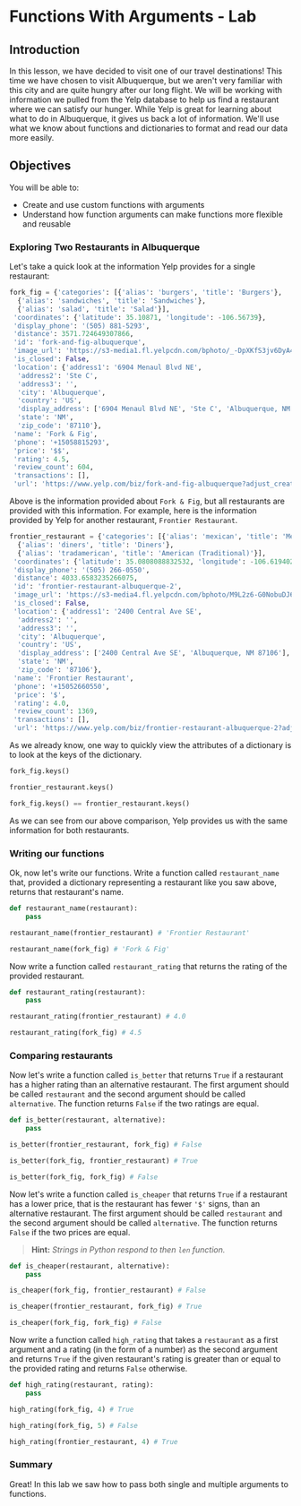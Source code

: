 
# Functions With Arguments - Lab

## Introduction
In this lesson, we have decided to visit one of our travel destinations! This time we have chosen to visit Albuquerque, but we aren't very familiar with this city and are quite hungry after our long flight. We will be working with information we pulled from the Yelp database to help us find a restaurant where we can satisfy our hunger. While Yelp is great for learning about what to do in Albuquerque, it gives us back a lot of information. We'll use what we know about functions and dictionaries to format and read our data more easily. 

## Objectives
You will be able to:
* Create and use custom functions with arguments
* Understand how function arguments can make functions more flexible and reusable

### Exploring Two Restaurants in Albuquerque

Let's take a quick look at the information Yelp provides for a single restaurant:


```python
fork_fig = {'categories': [{'alias': 'burgers', 'title': 'Burgers'},
  {'alias': 'sandwiches', 'title': 'Sandwiches'},
  {'alias': 'salad', 'title': 'Salad'}],
 'coordinates': {'latitude': 35.10871, 'longitude': -106.56739},
 'display_phone': '(505) 881-5293',
 'distance': 3571.724649307866,
 'id': 'fork-and-fig-albuquerque',
 'image_url': 'https://s3-media1.fl.yelpcdn.com/bphoto/_-DpXKfS3jv6DyA47g6Fxg/o.jpg',
 'is_closed': False,
 'location': {'address1': '6904 Menaul Blvd NE',
  'address2': 'Ste C',
  'address3': '',
  'city': 'Albuquerque',
  'country': 'US',
  'display_address': ['6904 Menaul Blvd NE', 'Ste C', 'Albuquerque, NM 87110'],
  'state': 'NM',
  'zip_code': '87110'},
 'name': 'Fork & Fig',
 'phone': '+15058815293',
 'price': '$$',
 'rating': 4.5,
 'review_count': 604,
 'transactions': [],
 'url': 'https://www.yelp.com/biz/fork-and-fig-albuquerque?adjust_creative=SYc8R4Gowqru5h4SBKZXsQ&utm_campaign=yelp_api_v3&utm_medium=api_v3_business_search&utm_source=SYc8R4Gowqru5h4SBKZXsQ'}
```

Above is the information provided about `Fork & Fig`, but all restaurants are provided with this information.  For example, here is the information provided by Yelp for another restaurant, `Frontier Restaurant`.


```python
frontier_restaurant = {'categories': [{'alias': 'mexican', 'title': 'Mexican'},
  {'alias': 'diners', 'title': 'Diners'},
  {'alias': 'tradamerican', 'title': 'American (Traditional)'}],
 'coordinates': {'latitude': 35.0808088832532, 'longitude': -106.619402244687},
 'display_phone': '(505) 266-0550',
 'distance': 4033.6583235266075,
 'id': 'frontier-restaurant-albuquerque-2',
 'image_url': 'https://s3-media4.fl.yelpcdn.com/bphoto/M9L2z6-G0NobuDJ6YTh6VA/o.jpg',
 'is_closed': False,
 'location': {'address1': '2400 Central Ave SE',
  'address2': '',
  'address3': '',
  'city': 'Albuquerque',
  'country': 'US',
  'display_address': ['2400 Central Ave SE', 'Albuquerque, NM 87106'],
  'state': 'NM',
  'zip_code': '87106'},
 'name': 'Frontier Restaurant',
 'phone': '+15052660550',
 'price': '$',
 'rating': 4.0,
 'review_count': 1369,
 'transactions': [],
 'url': 'https://www.yelp.com/biz/frontier-restaurant-albuquerque-2?adjust_creative=SYc8R4Gowqru5h4SBKZXsQ&utm_campaign=yelp_api_v3&utm_medium=api_v3_business_search&utm_source=SYc8R4Gowqru5h4SBKZXsQ'}
```

As we already know, one way to quickly view the attributes of a dictionary is to look at the keys of the dictionary.


```python
fork_fig.keys()
```


```python
frontier_restaurant.keys()
```


```python
fork_fig.keys() == frontier_restaurant.keys()
```

As we can see from our above comparison, Yelp provides us with the same information for both restaurants.  

### Writing our functions

Ok, now let's write our functions.  Write a function called `restaurant_name` that, provided a dictionary representing a restaurant like you saw above, returns that restaurant's name.


```python
def restaurant_name(restaurant):
    pass
```


```python
restaurant_name(frontier_restaurant) # 'Frontier Restaurant'
```


```python
restaurant_name(fork_fig) # 'Fork & Fig'
```

Now write a function called `restaurant_rating` that returns the rating of the provided restaurant.


```python
def restaurant_rating(restaurant):
    pass
```


```python
restaurant_rating(frontier_restaurant) # 4.0
```


```python
restaurant_rating(fork_fig) # 4.5
```

### Comparing restaurants

Now let's write a function called `is_better` that returns `True` if a restaurant has a higher rating than an alternative restaurant.  The first argument should be called `restaurant` and the second argument should be called `alternative`.  The function returns `False` if the two ratings are equal.


```python
def is_better(restaurant, alternative):
    pass
```


```python
is_better(frontier_restaurant, fork_fig) # False
```


```python
is_better(fork_fig, frontier_restaurant) # True
```


```python
is_better(fork_fig, fork_fig) # False
```

Now let's write a function called `is_cheaper` that returns `True` if a restaurant has a lower price, that is the restaurant has fewer `'$'` signs, than an alternative restaurant. The first argument should be called `restaurant` and the second argument should be called `alternative`. The function returns `False` if the two prices are equal.

> **Hint:** *Strings in Python respond to then `len` function.*


```python
def is_cheaper(restaurant, alternative):
    pass
```


```python
is_cheaper(fork_fig, frontier_restaurant) # False
```


```python
is_cheaper(frontier_restaurant, fork_fig) # True
```


```python
is_cheaper(fork_fig, fork_fig) # False
```

Now write a function called `high_rating` that takes a `restaurant` as a first argument and a rating (in the form of a number) as the second argument and returns `True` if the given restaurant's rating is greater than or equal to the provided rating and returns `False` otherwise.


```python
def high_rating(restaurant, rating):
    pass
```


```python
high_rating(fork_fig, 4) # True
```


```python
high_rating(fork_fig, 5) # False
```


```python
high_rating(frontier_restaurant, 4) # True
```

### Summary

Great! In this lab we saw how to pass both single and multiple arguments to functions.
